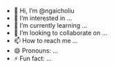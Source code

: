 - 👋 Hi, I’m @ngaicholiu
- 👀 I’m interested in ...
- 🌱 I’m currently learning ...
- 💞️ I’m looking to collaborate on ...
- 📫 How to reach me ...
- 😄 Pronouns: ...
- ⚡ Fun fact: ...

<!---
ngaicholiu/ngaicholiu is a ✨ special ✨ repository because its `README.md` (this file) appears on your GitHub profile.
You can click the Preview link to take a look at your changes.
--->
